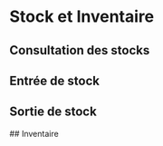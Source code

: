 # Stock et Inventaire



## Consultation des stocks



## Entrée de stock



## Sortie de stock



## Inventaire





